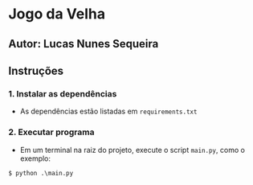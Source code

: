 # Jogo da Velha

## Autor: Lucas Nunes Sequeira

## Instruções

### 1. Instalar as dependências

- As dependências estão listadas em ```requirements.txt```

### 2. Executar programa

- Em um terminal na raiz do projeto, execute o script ```main.py```, como o exemplo:

```
$ python .\main.py
```